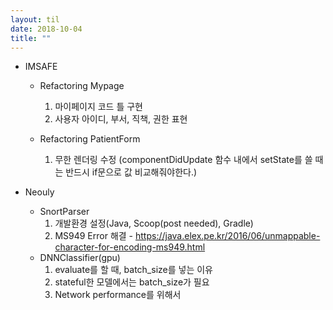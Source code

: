 ```yaml
---
layout: til
date: 2018-10-04
title: ""
---
```


* IMSAFE
  * Refactoring Mypage
    1. 마이페이지 코드 틀 구현
    2. 사용자 아이디, 부서, 직책, 권한 표현

  * Refactoring PatientForm
    1. 무한 렌더링 수정 (componentDidUpdate 함수 내에서 setState를 쓸 때는 반드시 if문으로 값 비교해줘야한다.)

* Neouly
  * SnortParser
    1. 개발환경 설정(Java, Scoop(post needed), Gradle)
    2. MS949 Error 해결 - https://java.elex.pe.kr/2016/06/unmappable-character-for-encoding-ms949.html
  * DNNClassifier(gpu)
    1. evaluate를 할 때, batch_size를 넣는 이유
      1. stateful한 모델에서는 batch_size가 필요
      2. Network performance를 위해서